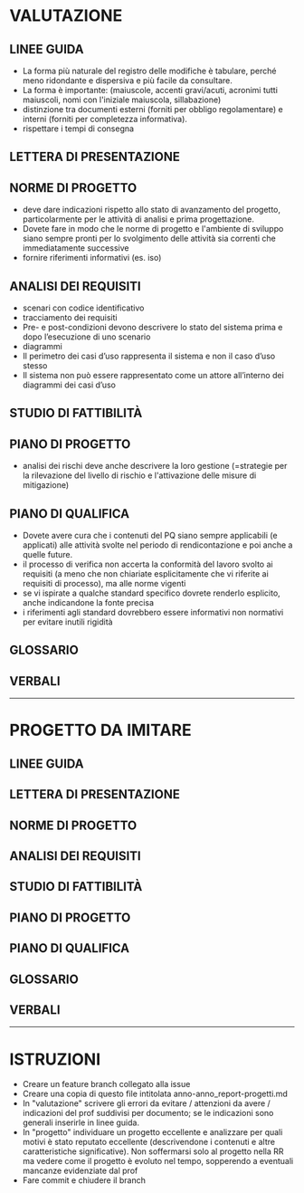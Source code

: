 
# VALUTAZIONE

## LINEE GUIDA
* La forma più naturale del registro delle modifiche è tabulare, perché meno ridondante e dispersiva e più facile da consultare. 
* La forma è importante: (maiuscole, accenti gravi/acuti, acronimi tutti maiuscoli, nomi con l'iniziale maiuscola, sillabazione) 
* distinzione tra documenti esterni (forniti per obbligo regolamentare) e interni (forniti per completezza informativa).
* rispettare i tempi di consegna

## LETTERA DI PRESENTAZIONE

## NORME DI PROGETTO
* deve dare indicazioni rispetto allo stato di avanzamento del progetto,  particolarmente per le attività di analisi e prima progettazione. 
* Dovete fare in modo che le norme di progetto e l'ambiente di sviluppo siano sempre pronti per lo svolgimento delle attività sia correnti che immediatamente successive
* fornire riferimenti informativi (es. iso)

## ANALISI DEI REQUISITI
* scenari con codice identificativo
* tracciamento dei requisiti
*  Pre- e post-condizioni devono descrivere lo stato del sistema prima e dopo l’esecuzione di uno scenario
* diagrammi
* Il perimetro dei casi d’uso rappresenta il sistema e non il caso d’uso stesso
*  Il sistema non può essere rappresentato come un attore all’interno dei diagrammi dei casi d’uso

## STUDIO DI FATTIBILITÀ

## PIANO DI PROGETTO
* analisi dei rischi deve anche descrivere la loro gestione (=strategie per la rilevazione del livello di rischio e l'attivazione delle misure di mitigazione)

## PIANO DI QUALIFICA
* Dovete avere cura che i contenuti del PQ siano sempre applicabili (e applicati) alle attività svolte nel periodo di rendicontazione e poi anche a quelle future.
* il processo di verifica non accerta la conformità del lavoro svolto ai requisiti (a meno che non chiariate esplicitamente che vi riferite ai requisiti di processo), ma alle norme vigenti
* se vi ispirate a qualche standard specifico dovrete renderlo
esplicito, anche indicandone la fonte precisa
* i riferimenti agli standard dovrebbero essere informativi non normativi per evitare inutili rigidità

## GLOSSARIO

## VERBALI

---

# PROGETTO DA IMITARE

## LINEE GUIDA

## LETTERA DI PRESENTAZIONE

## NORME DI PROGETTO

## ANALISI DEI REQUISITI

## STUDIO DI FATTIBILITÀ

## PIANO DI PROGETTO

## PIANO DI QUALIFICA

## GLOSSARIO

## VERBALI

---

# ISTRUZIONI

* Creare un feature branch collegato alla issue
* Creare una copia di questo file intitolata anno-anno_report-progetti.md
* In "valutazione" scrivere gli errori da evitare / attenzioni da avere / indicazioni del prof suddivisi per documento; se le indicazioni sono generali inserirle in linee guida. 
* In "progetto" individuare un progetto eccellente e analizzare per quali motivi è stato reputato eccellente (descrivendone i contenuti e altre caratteristiche significative). Non soffermarsi solo al progetto nella RR ma vedere come il progetto è evoluto nel tempo, sopperendo a eventuali mancanze evidenziate dal prof
* Fare commit e chiudere il branch